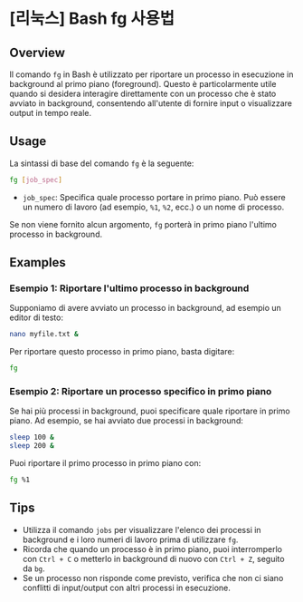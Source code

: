 # [리눅스] Bash fg 사용법

## Overview
Il comando `fg` in Bash è utilizzato per riportare un processo in esecuzione in background al primo piano (foreground). Questo è particolarmente utile quando si desidera interagire direttamente con un processo che è stato avviato in background, consentendo all'utente di fornire input o visualizzare output in tempo reale.

## Usage
La sintassi di base del comando `fg` è la seguente:

```bash
fg [job_spec]
```

- `job_spec`: Specifica quale processo portare in primo piano. Può essere un numero di lavoro (ad esempio, `%1`, `%2`, ecc.) o un nome di processo.

Se non viene fornito alcun argomento, `fg` porterà in primo piano l'ultimo processo in background.

## Examples
### Esempio 1: Riportare l'ultimo processo in background
Supponiamo di avere avviato un processo in background, ad esempio un editor di testo:

```bash
nano myfile.txt &
```

Per riportare questo processo in primo piano, basta digitare:

```bash
fg
```

### Esempio 2: Riportare un processo specifico in primo piano
Se hai più processi in background, puoi specificare quale riportare in primo piano. Ad esempio, se hai avviato due processi in background:

```bash
sleep 100 &
sleep 200 &
```

Puoi riportare il primo processo in primo piano con:

```bash
fg %1
```

## Tips
- Utilizza il comando `jobs` per visualizzare l'elenco dei processi in background e i loro numeri di lavoro prima di utilizzare `fg`.
- Ricorda che quando un processo è in primo piano, puoi interromperlo con `Ctrl + C` o metterlo in background di nuovo con `Ctrl + Z`, seguito da `bg`.
- Se un processo non risponde come previsto, verifica che non ci siano conflitti di input/output con altri processi in esecuzione.